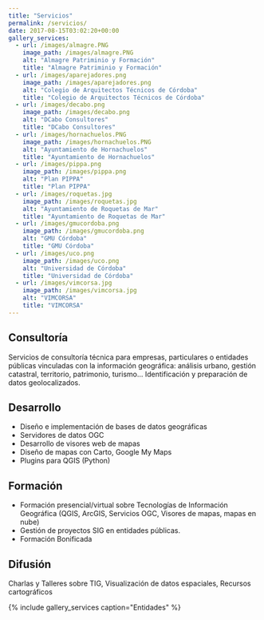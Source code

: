 ```yaml
---
title: "Servicios"
permalink: /servicios/
date: 2017-08-15T03:02:20+00:00
gallery_services:
  - url: /images/almagre.PNG
    image_path: /images/almagre.PNG
    alt: "Almagre Patriminio y Formación"
    title: "Almagre Patriminio y Formación"
  - url: /images/aparejadores.png
    image_path: /images/aparejadores.png
    alt: "Colegio de Arquitectos Técnicos de Córdoba"
    title: "Colegio de Arquitectos Técnicos de Córdoba"
  - url: /images/decabo.png
    image_path: /images/decabo.png
    alt: "DCabo Consultores"
    title: "DCabo Consultores"
  - url: /images/hornachuelos.PNG
    image_path: /images/hornachuelos.PNG
    alt: "Ayuntamiento de Hornachuelos"
    title: "Ayuntamiento de Hornachuelos"
  - url: /images/pippa.png
    image_path: /images/pippa.png
    alt: "Plan PIPPA"
    title: "Plan PIPPA"
  - url: /images/roquetas.jpg
    image_path: /images/roquetas.jpg
    alt: "Ayuntamiento de Roquetas de Mar"
    title: "Ayuntamiento de Roquetas de Mar"
  - url: /images/gmucordoba.png
    image_path: /images/gmucordoba.png
    alt: "GMU Córdoba"
    title: "GMU Córdoba"
  - url: /images/uco.png
    image_path: /images/uco.png
    alt: "Universidad de Córdoba"
    title: "Universidad de Córdoba"
  - url: /images/vimcorsa.jpg
    image_path: /images/vimcorsa.jpg
    alt: "VIMCORSA"
    title: "VIMCORSA"
---
```


## Consultoría

Servicios de consultoría técnica para empresas, particulares o entidades públicas vinculadas con la información geográfica: análisis urbano, gestión catastral, territorio, patrimonio, turismo... Identificación  y preparación de datos geolocalizados. 

## Desarrollo

- Diseño e implementación de bases de datos geográficas
- Servidores de datos OGC
- Desarrollo de visores web de mapas
- Diseño de mapas con Carto, Google My Maps
- Plugins para QGIS (Python)

## Formación

- Formación presencial/virtual sobre Tecnologías de Información Geográfica (QGIS, ArcGIS, Servicios OGC, Visores de mapas, mapas en nube)
- Gestión de proyectos SIG en entidades públicas.
- Formación Bonificada

## Difusión

Charlas y Talleres sobre TIG, Visualización de datos espaciales, Recursos cartográficos

{% include gallery_services caption="Entidades" %}


